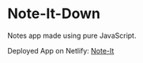 # Note-It-Down
Notes app made using pure JavaScript.

Deployed App on Netlify: [Note-It](note-it-by-snehil.netlify.app)
